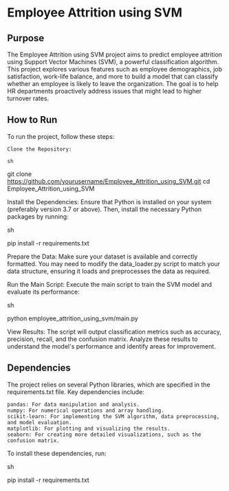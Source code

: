 # Employee Attrition using SVM


## Purpose

The Employee Attrition using SVM project aims to predict employee attrition using Support Vector Machines (SVM), a powerful classification algorithm. This project explores various features such as employee demographics, job satisfaction, work-life balance, and more to build a model that can classify whether an employee is likely to leave the organization. The goal is to help HR departments proactively address issues that might lead to higher turnover rates.

## How to Run

To run the project, follow these steps:

    Clone the Repository:

    sh

git clone https://github.com/yourusername/Employee_Attrition_using_SVM.git
cd Employee_Attrition_using_SVM

Install the Dependencies:
Ensure that Python is installed on your system (preferably version 3.7 or above). Then, install the necessary Python packages by running:

sh

pip install -r requirements.txt

Prepare the Data:
Make sure your dataset is available and correctly formatted. You may need to modify the data_loader.py script to match your data structure, ensuring it loads and preprocesses the data as required.

Run the Main Script:
Execute the main script to train the SVM model and evaluate its performance:

sh

python employee_attrition_using_svm/main.py

View Results:
The script will output classification metrics such as accuracy, precision, recall, and the confusion matrix. Analyze these results to understand the model's performance and identify areas for improvement.
## Dependencies
The project relies on several Python libraries, which are specified in the requirements.txt file. Key dependencies include:

    pandas: For data manipulation and analysis.
    numpy: For numerical operations and array handling.
    scikit-learn: For implementing the SVM algorithm, data preprocessing, and model evaluation.
    matplotlib: For plotting and visualizing the results.
    seaborn: For creating more detailed visualizations, such as the confusion matrix.

To install these dependencies, run:

sh

pip install -r requirements.txt
